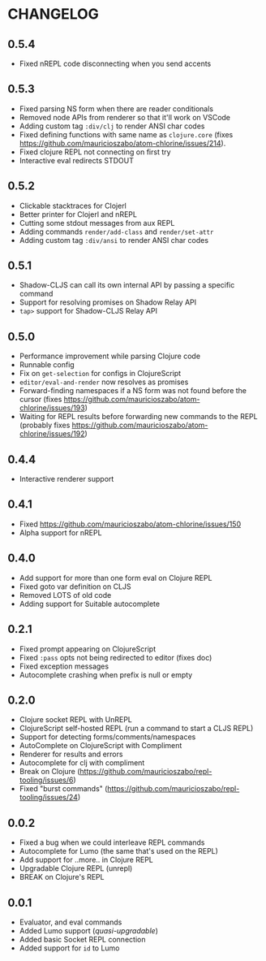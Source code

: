 # CHANGELOG

## 0.5.4
- Fixed nREPL code disconnecting when you send accents

## 0.5.3
- Fixed parsing NS form when there are reader conditionals
- Removed node APIs from renderer so that it'll work on VSCode
- Adding custom tag `:div/clj` to render ANSI char codes
- Fixed defining functions with same name as `clojure.core` (fixes https://github.com/mauricioszabo/atom-chlorine/issues/214).
- Fixed clojure REPL not connecting on first try
- Interactive eval redirects STDOUT

## 0.5.2
- Clickable stacktraces for Clojerl
- Better printer for Clojerl and nREPL
- Cutting some stdout messages from aux REPL
- Adding commands `render/add-class` and `render/set-attr`
- Adding custom tag `:div/ansi` to render ANSI char codes

## 0.5.1
- Shadow-CLJS can call its own internal API by passing a specific command
- Support for resolving promises on Shadow Relay API
- `tap>` support for Shadow-CLJS Relay API

## 0.5.0
- Performance improvement while parsing Clojure code
- Runnable config
- Fix on `get-selection` for configs in ClojureScript
- `editor/eval-and-render` now resolves as promises
- Forward-finding namespaces if a NS form was not found before the cursor (fixes https://github.com/mauricioszabo/atom-chlorine/issues/193)
- Waiting for REPL results before forwarding new commands to the REPL (probably fixes https://github.com/mauricioszabo/atom-chlorine/issues/192)

## 0.4.4
- Interactive renderer support

## 0.4.1
- Fixed https://github.com/mauricioszabo/atom-chlorine/issues/150
- Alpha support for nREPL

## 0.4.0
- Add support for more than one form eval on Clojure REPL
- Fixed goto var definition on CLJS
- Removed LOTS of old code
- Adding support for Suitable autocomplete

## 0.2.1
- Fixed prompt appearing on ClojureScript
- Fixed `:pass` opts not being redirected to editor (fixes doc)
- Fixed exception messages
- Autocomplete crashing when prefix is null or empty

## 0.2.0
- Clojure socket REPL with UnREPL
- ClojureScript self-hosted REPL (run a command to start a CLJS REPL)
- Support for detecting forms/comments/namespaces
- AutoComplete on ClojureScript with Compliment
- Renderer for results and errors
- Autocomplete for clj with compliment
- Break on Clojure (https://github.com/mauricioszabo/repl-tooling/issues/6)
- Fixed "burst commands" (https://github.com/mauricioszabo/repl-tooling/issues/24)

## 0.0.2
- Fixed a bug when we could interleave REPL commands
- Autocomplete for Lumo (the same that's used on the REPL)
- Add support for ..more.. in Clojure REPL
- Upgradable Clojure REPL (unrepl)
- BREAK on Clojure's REPL

## 0.0.1
- Evaluator, and eval commands
- Added Lumo support (_quasi-upgradable_)
- Added basic Socket REPL connection
- Added support for `id` to Lumo
